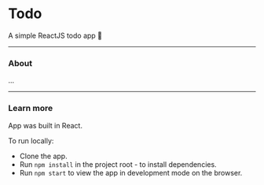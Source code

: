 # Todo

A simple ReactJS todo app 📝

---

### About

...

---

### Learn more

App was built in React.

To run locally:

- Clone the app.
- Run `npm install` in the project root - to install dependencies.
- Run `npm start` to view the app in development mode on the browser.
